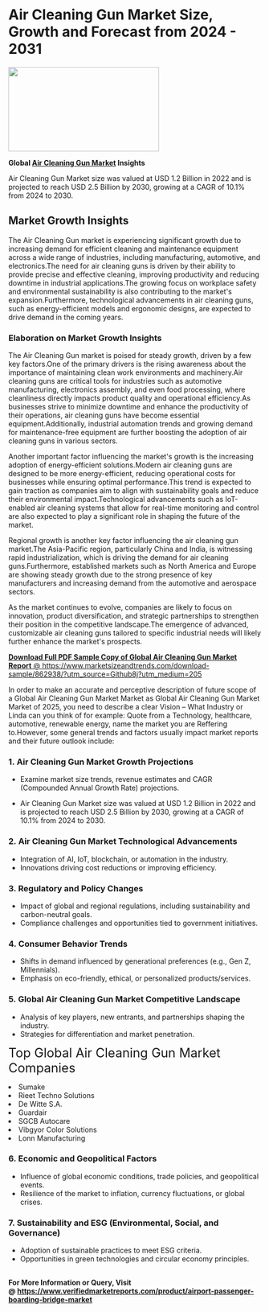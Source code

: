 <H1>Air Cleaning Gun Market Size, Growth and Forecast from 2024 - 2031</H1><img class="aligncenter size-medium wp-image-584254" src="https://thirdeyenews.in/wp-content/uploads/2024/09/Global-Market-Research-300x168.jpeg" alt="" width="300" height="168" /><p><strong>Global&nbsp;<a href="https://www.marketsizeandtrends.com/download-sample/862938/?utm_source=Github8j?utm_medium=205">Air Cleaning Gun Market</a> Insights</strong></p><p>Air Cleaning Gun Market size was valued at USD 1.2 Billion in 2022 and is projected to reach USD 2.5 Billion by 2030, growing at a CAGR of 10.1% from 2024 to 2030.</p><p><h2>Market Growth Insights</h2> <p>The Air Cleaning Gun market is experiencing significant growth due to increasing demand for efficient cleaning and maintenance equipment across a wide range of industries, including manufacturing, automotive, and electronics.The need for air cleaning guns is driven by their ability to provide precise and effective cleaning, improving productivity and reducing downtime in industrial applications.The growing focus on workplace safety and environmental sustainability is also contributing to the market's expansion.Furthermore, technological advancements in air cleaning guns, such as energy-efficient models and ergonomic designs, are expected to drive demand in the coming years.</p> <p><a href="#"></a></p> <h3>Elaboration on Market Growth Insights</h3> <p>The Air Cleaning Gun market is poised for steady growth, driven by a few key factors.One of the primary drivers is the rising awareness about the importance of maintaining clean work environments and machinery.Air cleaning guns are critical tools for industries such as automotive manufacturing, electronics assembly, and even food processing, where cleanliness directly impacts product quality and operational efficiency.As businesses strive to minimize downtime and enhance the productivity of their operations, air cleaning guns have become essential equipment.Additionally, industrial automation trends and growing demand for maintenance-free equipment are further boosting the adoption of air cleaning guns in various sectors.</p> <p>Another important factor influencing the market's growth is the increasing adoption of energy-efficient solutions.Modern air cleaning guns are designed to be more energy-efficient, reducing operational costs for businesses while ensuring optimal performance.This trend is expected to gain traction as companies aim to align with sustainability goals and reduce their environmental impact.Technological advancements such as IoT-enabled air cleaning systems that allow for real-time monitoring and control are also expected to play a significant role in shaping the future of the market.</p> <p>Regional growth is another key factor influencing the air cleaning gun market.The Asia-Pacific region, particularly China and India, is witnessing rapid industrialization, which is driving the demand for air cleaning guns.Furthermore, established markets such as North America and Europe are showing steady growth due to the strong presence of key manufacturers and increasing demand from the automotive and aerospace sectors.</p> <p>As the market continues to evolve, companies are likely to focus on innovation, product diversification, and strategic partnerships to strengthen their position in the competitive landscape.The emergence of advanced, customizable air cleaning guns tailored to specific industrial needs will likely further enhance the market's prospects.</p> <p><a href="#"></p><p><span class=""><strong>Download Full PDF Sample Copy of Global Air Cleaning Gun Market Report</strong> @ <a href="https://www.marketsizeandtrends.com/download-sample/862938/?utm_source=Github8j?utm_medium=205" target="_blank">https://www.marketsizeandtrends.com/download-sample/862938/?utm_source=Github8j?utm_medium=205</a></span></p><p>In order to make an accurate and perceptive description of future scope of a Global&nbsp;Air Cleaning Gun Market Market as Global&nbsp;Air Cleaning Gun Market Market of 2025, you need to describe a clear Vision &ndash; What Industry or Linda can you think of for example: Quote from a Technology, healthcare, automotive, renewable energy, name the market you are Reffering to.However, some general trends and factors usually impact market reports and their future outlook include:</p><h3>1.&nbsp;<strong>Air Cleaning Gun Market Growth Projections</strong></h3><ul><li>Examine market size trends, revenue estimates and CAGR (Compounded Annual Growth Rate) projections.</li><li><p>Air Cleaning Gun Market size was valued at USD 1.2 Billion in 2022 and is projected to reach USD 2.5 Billion by 2030, growing at a CAGR of 10.1% from 2024 to 2030.</p></li></ul><h3>2.&nbsp;<strong>Air Cleaning Gun Market Technological Advancements</strong></h3><ul><li>Integration of AI, IoT, blockchain, or automation in the industry.</li><li>Innovations driving cost reductions or improving efficiency.</li></ul><h3>3.&nbsp;<strong>Regulatory and Policy Changes</strong></h3><ul><li>Impact of global and regional regulations, including sustainability and carbon-neutral goals.</li><li>Compliance challenges and opportunities tied to government initiatives.</li></ul><h3>4.&nbsp;<strong>Consumer Behavior Trends</strong></h3><ul><li>Shifts in demand influenced by generational preferences (e.g., Gen Z, Millennials).</li><li>Emphasis on eco-friendly, ethical, or personalized products/services.</li></ul><h3>5.&nbsp;<strong>Global Air Cleaning Gun Market Competitive Landscape</strong></h3><ul><li>Analysis of key players, new entrants, and partnerships shaping the industry.</li><li>Strategies for differentiation and market penetration.</li></ul><p data-pm-slice="1 1 []"><span style="color: inherit; font-family: inherit; font-size: 25px;">Top Global Air Cleaning Gun Market Companies</span></p><div class="" data-test-id=""><p><li>Sumake</li><li> Rieet Techno Solutions</li><li> De Witte S.A.</li><li> Guardair</li><li> SGCB Autocare</li><li> Vibgyor Color Solutions</li><li> Lonn Manufacturing</li></p></div><h3>6.&nbsp;<strong>Economic and Geopolitical Factors</strong></h3><ul><li>Influence of global economic conditions, trade policies, and geopolitical events.</li><li>Resilience of the market to inflation, currency fluctuations, or global crises.</li></ul><h3>7.&nbsp;<strong>Sustainability and ESG (Environmental, Social, and Governance)</strong></h3><ul><li>Adoption of sustainable practices to meet ESG criteria.</li><li>Opportunities in green technologies and circular economy principles.</li></ul><h2><strong style="font-size: 14px;">For More Information or Query, Visit @&nbsp;</strong><a style="background-color: #ffffff; font-size: 14px;" href="https://www.marketsizeandtrends.com/report/air-cleaning-gun-market/" target="_blank">https://www.verifiedmarketreports.com/product/airport-passenger-boarding-bridge-market</a></h2>